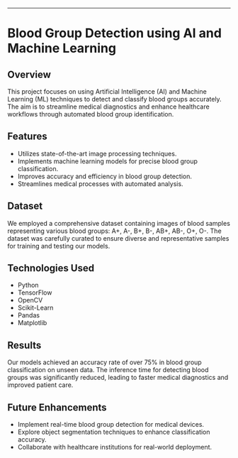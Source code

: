 
---

# Blood Group Detection using AI and Machine Learning


## Overview

This project focuses on using Artificial Intelligence (AI) and Machine Learning (ML) techniques to detect and classify blood groups accurately. The aim is to streamline medical diagnostics and enhance healthcare workflows through automated blood group identification.

## Features

- Utilizes state-of-the-art image processing techniques.
- Implements machine learning models for precise blood group classification.
- Improves accuracy and efficiency in blood group detection.
- Streamlines medical processes with automated analysis.

## Dataset

We employed a comprehensive dataset containing images of blood samples representing various blood groups: A+, A-, B+, B-, AB+, AB-, O+, O-. The dataset was carefully curated to ensure diverse and representative samples for training and testing our models.

## Technologies Used

- Python
- TensorFlow
- OpenCV
- Scikit-Learn
- Pandas
- Matplotlib


## Results

Our models achieved an accuracy rate of over 75% in blood group classification on unseen data. The inference time for detecting blood groups was significantly reduced, leading to faster medical diagnostics and improved patient care.

## Future Enhancements

- Implement real-time blood group detection for medical devices.
- Explore object segmentation techniques to enhance classification accuracy.
- Collaborate with healthcare institutions for real-world deployment.

